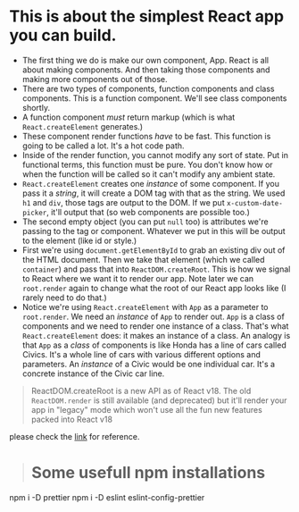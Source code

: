 # This is about the simplest React app you can build.

-   The first thing we do is make our own component, App. React is all about making components. And then taking those components and making more components out of those.
-   There are two types of components, function components and class components. This is a function component. We'll see class components shortly.
-   A function component _must_ return markup (which is what `React.createElement` generates.)
-   These component render functions _have_ to be fast. This function is going to be called a lot. It's a hot code path.
-   Inside of the render function, you cannot modify any sort of state. Put in functional terms, this function must be pure. You don't know how or when the function will be called so it can't modify any ambient state.
-   `React.createElement` creates one _instance_ of some component. If you pass it a _string_, it will create a DOM tag with that as the string. We used `h1` and `div`, those tags are output to the DOM. If we put `x-custom-date-picker`, it'll output that (so web components are possible too.)
-   The second empty object (you can put `null` too) is attributes we're passing to the tag or component. Whatever we put in this will be output to the element (like id or style.)
-   First we're using `document.getElementById` to grab an existing div out of the HTML document. Then we take that element (which we called `container`) and pass that into `ReactDOM.createRoot`. This is how we signal to React where we want it to render our app. Note later we can `root.render` again to change what the root of our React app looks like (I rarely need to do that.)
-   Notice we're using `React.createElement` with `App` as a parameter to `root.render`. We need an _instance_ of `App` to render out. `App` is a class of components and we need to render one instance of a class. That's what `React.createElement` does: it makes an instance of a class. An analogy is that `App` as a _class_ of components is like Honda has a line of cars called Civics. It's a whole line of cars with various different options and parameters. An _instance_ of a Civic would be one individual car. It's a concrete instance of the Civic car line.

> ReactDOM.createRoot is a new API as of React v18. The old `ReactDOM.render` is still available (and deprecated) but it'll render your app in "legacy" mode which won't use all the fun new features packed into React v18


please check the [link](https://react-v8.holt.courses/lessons/no-frills-react/pure-react) for reference.

> # Some usefull npm installations

npm i -D prettier
npm i -D eslint eslint-config-prettier